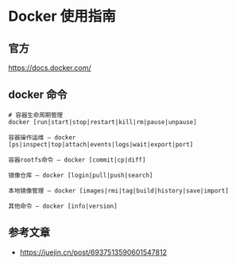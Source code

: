 # Docker 使用指南

## 官方

<https://docs.docker.com/>

## docker 命令

```shell
# 容器生命周期管理
docker [run|start|stop|restart|kill|rm|pause|unpause]

容器操作运维 — docker [ps|inspect|top|attach|events|logs|wait|export|port]

容器rootfs命令 — docker [commit|cp|diff]

镜像仓库 — docker [login|pull|push|search]

本地镜像管理 — docker [images|rmi|tag|build|history|save|import]

其他命令 — docker [info|version]
```

## 参考文章

* <https://juejin.cn/post/6937513590601547812>
